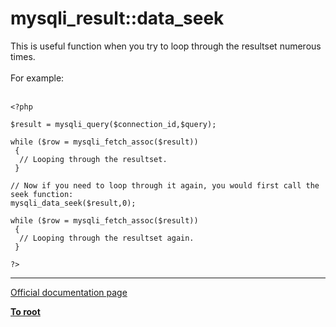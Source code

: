 # mysqli_result::data_seek



This is useful function when you try to loop through the resultset numerous times.<br><br>For example:<br><br>

```
<?php

$result = mysqli_query($connection_id,$query);

while ($row = mysqli_fetch_assoc($result))
 {
  // Looping through the resultset.
 }

// Now if you need to loop through it again, you would first call the seek function:
mysqli_data_seek($result,0);

while ($row = mysqli_fetch_assoc($result))
 {
  // Looping through the resultset again.
 }

?>
```
  

---

[Official documentation page](https://www.php.net/manual/en/mysqli-result.data-seek.php)

**[To root](/README.md)**